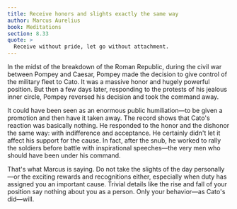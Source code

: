 ```yaml
---
title: Receive honors and slights exactly the same way
author: Marcus Aurelius
book: Meditations
section: 8.33
quote: >
  Receive without pride, let go without attachment.
---
```


In the midst of the breakdown of the Roman Republic, during the civil war between Pompey and Caesar, Pompey made the decision to give control of the military fleet to Cato. It was a massive honor and hugely powerful position. But then a few days later, responding to the protests of his jealous inner circle, Pompey reversed his decision and took the command away.

It could have been seen as an enormous public humiliation—to be given a promotion and then have it taken away. The record shows that Cato's reaction was basically nothing. He responded to the honor and the dishonor the same way: with indifference and acceptance. He certainly didn't let it affect his support for the cause. In fact, after the snub, he worked to rally the soldiers before battle with inspirational speeches—the very men who should have been under his command.

That's what Marcus is saying. Do not take the slights of the day personally—or the exciting rewards and recognitions either, especially when duty has assigned you an important cause. Trivial details like the rise and fall of your position say nothing about you as a person. Only your behavior—as Cato's did—will.
